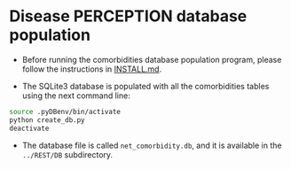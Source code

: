 # Disease PERCEPTION database population

* Before running the comorbidities database population program, please follow the instructions in [INSTALL.md](INSTALL.md).

* The SQLite3 database is populated with all the comorbidities tables using the next command line:

```bash
source .pyDBenv/bin/activate
python create_db.py
deactivate
```

* The database file is called `net_comorbidity.db`, and it is available in the `../REST/DB` subdirectory.
